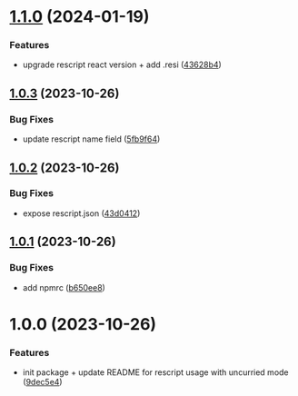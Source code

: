 # [1.1.0](https://github.com/DCKT/restorative/compare/v1.0.3...v1.1.0) (2024-01-19)


### Features

* upgrade rescript react version + add .resi ([43628b4](https://github.com/DCKT/restorative/commit/43628b4f1a2b61b959fb93db15b56499652b7cbe))

## [1.0.3](https://github.com/DCKT/restorative/compare/v1.0.2...v1.0.3) (2023-10-26)


### Bug Fixes

* update rescript name field ([5fb9f64](https://github.com/DCKT/restorative/commit/5fb9f641c523af3fa1ac2843dd392b91cc293a86))

## [1.0.2](https://github.com/DCKT/restorative/compare/v1.0.1...v1.0.2) (2023-10-26)


### Bug Fixes

* expose rescript.json ([43d0412](https://github.com/DCKT/restorative/commit/43d041294392ec4e2e2989d7d5eb43b58166429b))

## [1.0.1](https://github.com/DCKT/restorative/compare/v1.0.0...v1.0.1) (2023-10-26)


### Bug Fixes

* add npmrc ([b650ee8](https://github.com/DCKT/restorative/commit/b650ee83023825b130231d015ee9d9512d9c04a8))

# 1.0.0 (2023-10-26)


### Features

* init package + update README for rescript usage with uncurried mode ([9dec5e4](https://github.com/DCKT/restorative/commit/9dec5e447d8cb0323fa4de00c0554db4ada3deed))
